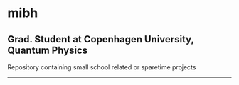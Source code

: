 # mibh
## Grad. Student at Copenhagen University, Quantum Physics 


Repository containing small school related or sparetime projects 

<hr>
